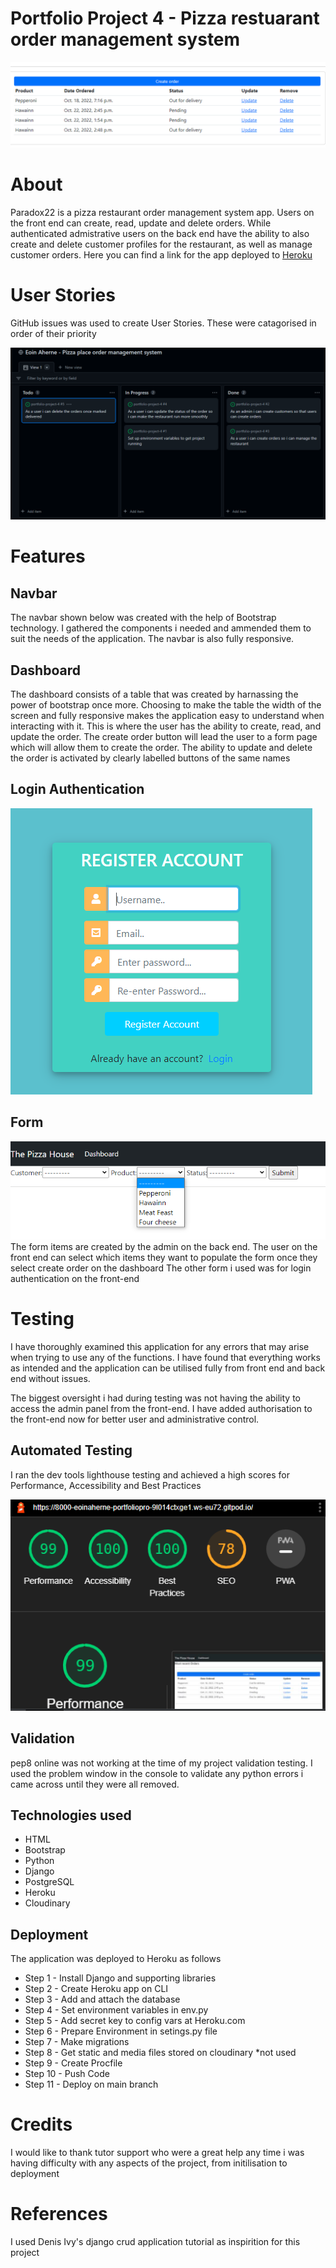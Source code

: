 # Portfolio Project 4 - Pizza restuarant order management system 

![CI logo](paradox22/images/pp4_dash.png)

# About

Paradox22 is a pizza restaurant order management system app. Users on the front end can create, read, update and delete orders. While authenticated admistrative users on the back end have the ability to also create and delete customer profiles for the restaurant, as well as manage customer orders. 
Here you can find a link for the app deployed to [Heroku](https://paradox22.herokuapp.com/)

# User Stories

GitHub issues was used to create User Stories. These were catagorised in order of their priority


![user_stories](paradox22/images/userstories_paradox22.png)

# Features

## Navbar

The navbar shown below was created with the help of Bootstrap technology. I gathered the components i needed and ammended them to suit the needs of the application. The navbar is also fully responsive. 

## Dashboard

The dashboard consists of a table that was created by harnassing the power of bootstrap once more. Choosing to make the table the width of the screen and fully responsive makes the application easy to understand when interacting with it. This is where the user has the ability to create, read, and update the order. The create order button will lead the user to a form page which will allow them to create the order. The ability to update and delete the order is activated by clearly labelled buttons of the same names

## Login Authentication

![login](paradox22/images/register_paradox22.png)

## Form

![form](paradox22/images/form_paradox22.png)
The form items are created by the admin on the back end. 
The user on the front end can select which items they want to populate the form once they select create order on the dashboard
The other form i used was for login authentication on the front-end

# Testing

I have thoroughly examined this application for any errors that may arise when trying to use any of the functions. I have found that everything works as intended and the application can be utilised fully from front end and back end without issues. 

The biggest oversight i had during testing was not having the ability to access the admin panel from the front-end. I have added authorisation to the front-end now for better user and administrative control.  

## Automated Testing

I ran the dev tools lighthouse testing and achieved a high scores for Performance, Accessibility and Best Practices 

![lighthouse](paradox22/images/pp4_lighthouse.png)


## Validation

pep8 online was not working at the time of my project validation testing. I used the problem window in the console to validate any python errors i came across until they were all removed. 
 

## Technologies used

- HTML
- Bootstrap
- Python
- Django
- PostgreSQL
- Heroku
- Cloudinary

## Deployment

The application was deployed to Heroku as follows

- Step 1 - Install Django and supporting libraries 
- Step 2 - Create Heroku app on CLI 
- Step 3 - Add and attach the database
- Step 4 - Set environment variables in env.py
- Step 5 - Add secret key to config vars at Heroku.com
- Step 6 - Prepare Environment in setings.py file
- Step 7 - Make migrations
- Step 8 - Get static and media files stored on cloudinary *not used
- Step 9 - Create Procfile 
- Step 10 - Push Code 
- Step 11 - Deploy on main branch 

# Credits

I would like to thank tutor support who were a great help any time i was having difficulty with any aspects of the project, from initilisation to deployment

# References

I used Denis Ivy's django crud application tutorial as inspirition for this project 
